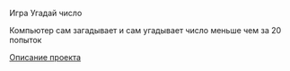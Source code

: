 Игра Угадай число

Компьютер сам загадывает и сам угадывает число меньше чем за 20 попыток

[Описание проекта](https://drive.google.com/file/d/1TIUp4BALN86PExXuvZhRZ2X3cQezKHv2/view?usp=sharing)
